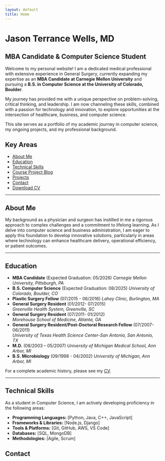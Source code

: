 ```yaml
---
layout: default 
title: Home
---
```


# Jason Terrance Wells, MD
## MBA Candidate & Computer Science Student

Welcome to my personal website! I am a dedicated medical professional with extensive experience in General Surgery, currently expanding my expertise as an **MBA Candidate at Carnegie Mellon University** and pursuing a **B.S. in Computer Science at the University of Colorado, Boulder**.

My journey has provided me with a unique perspective on problem-solving, critical thinking, and leadership. I am now channeling these skills, combined with a passion for technology and innovation, to explore opportunities at the intersection of healthcare, business, and computer science.

This site serves as a portfolio of my academic journey in computer science, my ongoing projects, and my professional background.

## Key Areas
*   [About Me](#about-me-detailed) 
*   [Education](#education)
*   [Technical Skills](#technical-skills)
*   [Course Project Blog](/blog/)
*   [Projects](/projects/)
*   [Contact](/contact/)
*   [Download CV](/assets/pdf/Jason_Wells_CV.pdf)

---
<a id="about-me-detailed"></a>
## About Me


My background as a physician and surgeon has instilled in me a rigorous approach to complex challenges and a commitment to lifelong learning. As I delve into computer science and business administration, I am eager to apply this foundation to develop innovative solutions, particularly in areas where technology can enhance healthcare delivery, operational efficiency, or patient outcomes.

---
<a id="education"></a>
## Education



*   **MBA Candidate** (Expected Graduation: 05/2026)
    *Carnegie Mellon University, Pittsburgh, PA*
*   **B.S. Computer Science** (Expected Graduation: 08/2025)
    *University of Colorado, Boulder, CO*
*   **Plastic Surgery Fellow** (07/2015 - 06/2016)
    *Lahey Clinic, Burlington, MA*
*   **General Surgery Resident**  (01/2012- 07/2015) 	 
    *Greenville Health System, Greenville, SC* 
*   **General Surgery Resident** (07/2011- 01/2012)	 
 	  *Morehouse School of Medicine, Atlanta, GA* 
*   **General Surgery Resident/Post-Doctoral Research Fellow** (07/2007- 06/2011) 	 
    *University of Texas Health Science Center-San Antonio, San Antonio, TX* 
*   **M.D.** (08/2003 – 05/2007)
    *University of Michigan Medical School, Ann Arbor, MI*
*   **B.S. Microbiology** (09/1998 - 04/2002)
    *University of Michigan, Ann Arbor, MI*

For a complete academic history, please see my [CV](/assets/pdf/Jason_Wells_CV.pdf).

---
<a id="technical-skills"></a>
## Technical Skills



As a student in Computer Science, I am actively developing proficiency in the following areas:
*   **Programming Languages:** [Python, Java, C++, JavaScript]
*   **Frameworks & Libraries:** [Node.js, Django]
*   **Tools & Platforms:** [Git, GitHub, AWS, VS Code]
*   **Databases:** [SQL, MongoDB]
*   **Methodologies:** [Agile, Scrum]


## Contact



